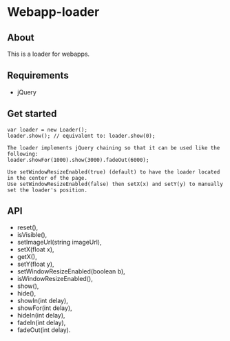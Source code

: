 # Webapp-loader 

## About

This is a loader for webapps. 

## Requirements

 - jQuery

## Get started

```
var loader = new Loader(); 
loader.show(); // equivalent to: loader.show(0);

The loader implements jQuery chaining so that it can be used like the following:
loader.showFor(1000).show(3000).fadeOut(6000);

Use setWindowResizeEnabled(true) (default) to have the loader located in the center of the page.
Use setWindowResizeEnabled(false) then setX(x) and setY(y) to manually set the loader's position.
```

## API
 - reset(),
 - isVisible(),
 - setImageUrl(string imageUrl),
 - setX(float x),
 - getX(),
 - setY(float y),
 - setWindowResizeEnabled(boolean b),
 - isWindowResizeEnabled(),
 - show(),
 - hide(),
 - showIn(int delay),
 - showFor(int delay),
 - hideIn(int delay),
 - fadeIn(int delay),
 - fadeOut(int delay).


